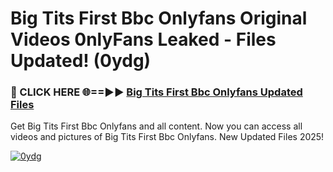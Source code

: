 # Big Tits First Bbc Onlyfans Original Videos 0nlyFans Leaked - Files Updated! (0ydg)

<h3>🔴 CLICK HERE 🌐==►► <a href="https://tinyurl.com/2jnfzry5" rel="nofollow">Big Tits First Bbc Onlyfans Updated Files</a></h3>

Get Big Tits First Bbc Onlyfans and all content. Now you can access all videos and pictures of Big Tits First Bbc Onlyfans. New Updated Files 2025!

[![0ydg](https://i.imgur.com/GyGTBgg.gif)](https://tinyurl.com/2jnfzry5)

